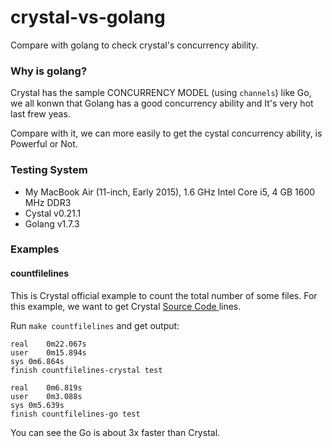 # crystal-vs-golang

Compare with golang to check crystal's concurrency ability.


### Why is golang?

Crystal has the sample CONCURRENCY MODEL (using `channels`) like Go, we all konwn that Golang has a good concurrency ability and  It's very hot last frew yeas.

Compare with it, we can more easily to get the cystal concurrency ability, is Powerful or Not.

### Testing System

- My MacBook Air (11-inch, Early 2015), 1.6 GHz Intel Core i5, 4 GB 1600 MHz DDR3
- Cystal v0.21.1
- Golang v1.7.3


### Examples

#### countfilelines

This is Crystal official example to count the total number of some files. For this example, we want to get Crystal [Source Code ](https://github.com/crystal-lang/crystal/tree/master/src) lines.

Run `make countfilelines` and get output:

```
real	0m22.067s
user	0m15.894s
sys	0m6.864s
finish countfilelines-crystal test

real	0m6.819s
user	0m3.088s
sys	0m5.639s
finish countfilelines-go test
```

You can see the Go is about 3x faster than Crystal.
